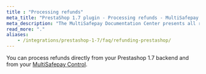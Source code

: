 ```yaml
---
title : "Processing refunds"
meta_title: "PrestaShop 1.7 plugin - Processing refunds - MultiSafepay Docs"
meta_description: "The MultiSafepay Documentation Center presents all relevant information about our Plugins and API. You can also find support pages for payment methods, tools and general questions as well as the contact details of our Support and Integration Teams."
read_more: "."
aliases: 
    - /integrations/prestashop-1-7/faq/refunding-prestashop/
---
```


You can process refunds directly from your Prestashop 1.7 backend and from your [MultiSafepay Control](https://merchant.multisafepay.com).